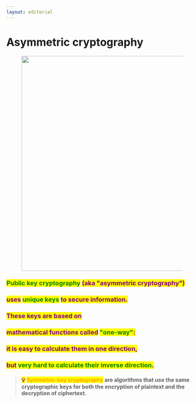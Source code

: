 ```yaml
---
layout: editorial
---
```


# Asymmetric cryptography

<figure><img src="../../../../../../.gitbook/assets/pexels-btgl-♡-3689673.jpg" alt="" width="563"><figcaption></figcaption></figure>

### <mark style="color:green;">Public key cryptography</mark> <mark style="color:purple;">(aka "asymmetric cryptography")</mark>&#x20;

### <mark style="color:purple;">uses</mark> <mark style="color:green;">unique keys</mark> <mark style="color:purple;">to secure information.</mark>&#x20;



### <mark style="color:purple;">These keys are based on</mark>&#x20;

### <mark style="color:purple;">mathematical functions called</mark> <mark style="color:green;">"one-way"</mark><mark style="color:purple;">:</mark>&#x20;

### <mark style="color:purple;">it is easy to calculate them in one direction,</mark>

### <mark style="color:purple;">but</mark> <mark style="color:green;">very hard to calculate their inverse direction</mark><mark style="color:purple;">.</mark>&#x20;



> #### <mark style="color:purple;">💡</mark> <mark style="color:orange;">Symmetric-key cryptography</mark> are algorithms that use the same cryptographic keys for both the encryption of plaintext and the decryption of ciphertext.
